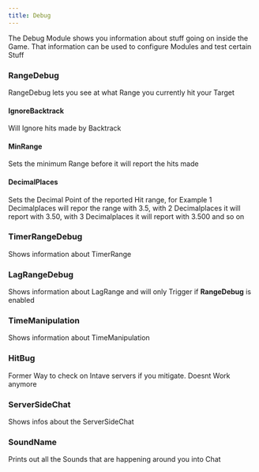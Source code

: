```yaml
---
title: Debug
---
```

The Debug Module shows you information about stuff going on inside the Game. That information can be used to configure Modules and test certain Stuff

### RangeDebug
RangeDebug lets you see at what Range you currently hit your Target

#### IgnoreBacktrack
Will Ignore hits made by Backtrack

#### MinRange
Sets the minimum Range before it will report the hits made

#### DecimalPlaces
Sets the Decimal Point of the reported Hit range, for Example 1 Decimalplaces will repor the range with 3.5, with 2 Decimalplaces it will report with 3.50, with 3 Decimalplaces it will report with 3.500 and so on

### TimerRangeDebug
Shows information about TimerRange

### LagRangeDebug
Shows information about LagRange and will only Trigger if **RangeDebug** is enabled

### TimeManipulation
Shows information about TimeManipulation

### HitBug
Former Way to check on Intave servers if you mitigate. Doesnt Work anymore

### ServerSideChat
Shows infos about the ServerSideChat

### SoundName
Prints out all the Sounds that are happening around you into Chat

### 
